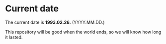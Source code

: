 # Current date

The current date is **1993.02.26.** (YYYY.MM.DD.)

This repository will be good when the world ends, so we will know how long it lasted.